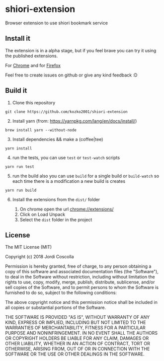 # shiori-extension
Browser extension to use shiori bookmark service


## Install it

The extension is in a alpha stage, but if you feel brave
you can try it using the published extensions.

For [Chrome](https://chrome.google.com/webstore/detail/shiori-create-bookmarks-e/admfbhjcnlacjbodldopmpjplnobgcje) and
for [Firefox](https://addons.mozilla.org/en-US/firefox/addon/shiori-extension/)

Feel free to create issues on github or give any kind feedback :D

## Build it

1. Clone this repository
```
git clone https://github.com/kozko2001/shiori-extension
```


2. Install yarn (from: https://yarnpkg.com/lang/en/docs/install/)
```
brew install yarn --without-node
```

3. Install dependencies && make a (coffee|tee)
```
yarn install
```

4. run the tests, you can use `test` or `test-watch` scripts
```
yarn run test
```

5. run the build also you can use `build` for a single build or `build-watch` so each time there is a modification a new build is creates

```
yarn run build
```

6. Install the extensions from the `dist/` folder

   1. On chrome open the url [chrome://extensions/](chrome://extensions/)
   2. Click on Load Unpack
   3. Select the `dist` folder in the project

## License
 
The MIT License (MIT)

Copyright (c) 2018 Jordi Coscolla

Permission is hereby granted, free of charge, to any person obtaining a copy of this software and associated documentation files (the "Software"), to deal in the Software without restriction, including without limitation the rights to use, copy, modify, merge, publish, distribute, sublicense, and/or sell copies of the Software, and to permit persons to whom the Software is furnished to do so, subject to the following conditions:

The above copyright notice and this permission notice shall be included in all copies or substantial portions of the Software.

THE SOFTWARE IS PROVIDED "AS IS", WITHOUT WARRANTY OF ANY KIND, EXPRESS OR IMPLIED, INCLUDING BUT NOT LIMITED TO THE WARRANTIES OF MERCHANTABILITY, FITNESS FOR A PARTICULAR PURPOSE AND NONINFRINGEMENT. IN NO EVENT SHALL THE AUTHORS OR COPYRIGHT HOLDERS BE LIABLE FOR ANY CLAIM, DAMAGES OR OTHER LIABILITY, WHETHER IN AN ACTION OF CONTRACT, TORT OR OTHERWISE, ARISING FROM, OUT OF OR IN CONNECTION WITH THE SOFTWARE OR THE USE OR OTHER DEALINGS IN THE SOFTWARE.


